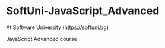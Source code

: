 # SoftUni-JavaScript_Advanced 
At Software University (https://softuni.bg)

JavaScript Advanced course
